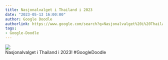 ```yaml
---
title: Nasjonalvalget i Thailand i 2023
date: "2023-05-13 16:00:00"
author: Google Doodle
authorlink: https://www.google.com/search?q=Nasjonalvalget%20i%20Thailand%20i%202023
tags:
- Google-Doodle
---
```

<img src="https://www.google.com/logos/doodles/2023/thailand-national-elections-2023-6753651837110137-l.png" referrerpolicy="no-referrer"><br>Nasjonalvalget i Thailand i 2023! #GoogleDoodle